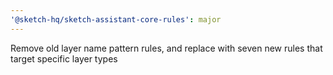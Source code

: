 ```yaml
---
'@sketch-hq/sketch-assistant-core-rules': major
---
```


Remove old layer name pattern rules, and replace with seven new rules that target specific layer
types
